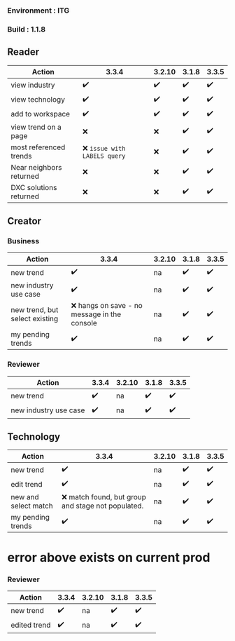 ### Environment : ITG
### Build : 1.1.8

## Reader
|Action|3.3.4|3.2.10|3.1.8|3.3.5|
|----|----|----|----|---|
|view industry |✔️|✔️ | ✔️|✔️
|view technology |✔️| ✔️|✔️|✔️
|add to workspace |✔️| ✔️|✔️| ✔️
|view trend on a page |:x:| :x: | ✔️|✔️
|most referenced trends |:x: `issue with LABELS query`| :x:| ✔️|✔️
|Near neighbors returned |:x:| :x:| ✔️|✔️
|DXC solutions returned |:x: | :x: | ✔️|✔️



## Creator

### Business
|Action|3.3.4|3.2.10|3.1.8|3.3.5|
|----|----|----|----|---|
|new trend |✔️| na | ✔️|✔️
|new industry use case |✔️| na | ✔️|✔️
|new trend, but select existing |:x: hangs on save - no message in the console | na |✔️ |✔️
|my pending trends | ✔️| na |✔️|✔️


### Reviewer

|Action|3.3.4|3.2.10|3.1.8|3.3.5|
|----|----|----|----|---|
|new trend | ✔️| na |✔️ |✔️
|new industry use case | ✔️| na | ✔️|✔️

## Technology


|Action|3.3.4|3.2.10|3.1.8|3.3.5
|----|----|----|----|---|
|new trend |✔️| na | ✔️|✔️
|edit trend |✔️| na |✔️ |✔️
|new and select match |:x: match found, but group and stage not populated.| na | ✔️|✔️
|my pending trends  |✔️| na | ✔️|✔️
# **error above exists on current prod**

### Reviewer

|Action|3.3.4|3.2.10|3.1.8|3.3.5|
|----|----|----|----|---|
|new trend |✔️| na | ✔️|✔️
|edited trend | ✔️| na | ✔️|✔️